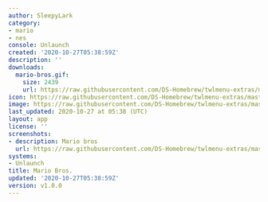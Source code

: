 ```yaml
---
author: SleepyLark
category:
- mario
- nes
console: Unlaunch
created: '2020-10-27T05:38:59Z'
description: ''
downloads:
  mario-bros.gif:
    size: 2439
    url: https://raw.githubusercontent.com/DS-Homebrew/twlmenu-extras/master/_nds/TWiLightMenu/unlaunch/backgrounds/mario-bros.gif
icon: https://raw.githubusercontent.com/DS-Homebrew/twlmenu-extras/master/_nds/TWiLightMenu/unlaunch/backgrounds/mario-bros.gif
image: https://raw.githubusercontent.com/DS-Homebrew/twlmenu-extras/master/_nds/TWiLightMenu/unlaunch/backgrounds/mario-bros.gif
last_updated: 2020-10-27 at 05:38 (UTC)
layout: app
license: ''
screenshots:
- description: Mario bros
  url: https://raw.githubusercontent.com/DS-Homebrew/twlmenu-extras/master/_nds/TWiLightMenu/unlaunch/backgrounds/mario-bros.gif
systems:
- Unlaunch
title: Mario Bros.
updated: '2020-10-27T05:38:59Z'
version: v1.0.0
---
```

